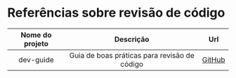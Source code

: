 # Referências sobre revisão de código

| Nome do projeto |                  Descrição                   |                                        Url                                         |
| :-------------: | :------------------------------------------: | :--------------------------------------------------------------------------------: |
|    dev-guide    | Guia de boas práticas para revisão de código | [GitHub](https://github.com/luizalabs/dev-guide/blob/master/code-review/README.md) |
